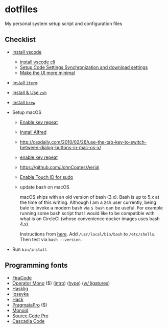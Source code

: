 # dotfiles

My personal system setup script and configuration files

## Checklist

- [Install vscode](https://code.visualstudio.com/download)
  - [install vscode cli](https://code.visualstudio.com/docs/setup/mac#_launching-from-the-command-line)
  - [Setup Code Settings Synchronization and download settings](http://shanalikhan.github.io/2015/12/15/Visual-Studio-Code-Sync-Settings.html)
  - [Make the UI more minimal](https://github.com/Microsoft/vscode/issues/46403#issuecomment-523286973)
- [Install `iterm`](https://www.iterm2.com/downloads.html)
- [Install & Use `zsh`](https://rick.cogley.info/post/use-homebrew-zsh-instead-of-the-osx-default)
- [Install `brew`](https://brew.sh)
- Setup macOS

  - [Enable key repeat](https://stackoverflow.com/questions/39972335/how-do-i-press-and-hold-a-key-and-have-it-repeat-in-vscode)
  - [Install Alfred](https://www.alfredapp.com/)
  - http://osxdaily.com/2010/02/26/use-the-tab-key-to-switch-between-dialog-buttons-in-mac-os-x/
  - [enable key repeat](https://www.howtogeek.com/267463/how-to-enable-key-repeating-in-macos)
  - https://github.com/JohnCoates/Aerial
  - [Enable Touch ID for sudo](https://www.imore.com/how-use-sudo-your-mac-touch-id)
  - update bash on macOS

    macOS ships with an old version of bash (3.x). Bash is up to 5.x at the time of this writing. Although I am a zsh user currently, being bale to invoke a modern bash via `$ bash` can be useful. For example running some bash script that I would like to be compatible with what is on CircleCI (whose convenience docker images uses bash 4.x)

    Instructions from [here](https://apple.stackexchange.com/questions/55989/change-my-shell-to-a-different-bash-version-at-usr-local-bin-bash/55998). Add `/usr/local/bin/bash` to `/etc/shells`. Then test via `bash --version`.

- Run `bin/install`

## Programming fonts

- [FiraCode](https://github.com/tonsky/FiraCode)
- [Operator Mono](https://www.typography.com/fonts/operator/styles/) (\$) ([intro](https://www.typography.com/blog/introducing-operator)) ([hype](https://twitter.com/dan_abramov/status/700439594337222657/photo/1)) ([w/ ligatures](https://github.com/kiliman/operator-mono-lig))
- [Hasklig](https://github.com/i-tu/Hasklig)
- [Iosevka](https://github.com/be5invis/Iosevka)
- [Hack](https://github.com/source-foundry/Hack)
- [PragmataPro](https://www.fsd.it/shop/fonts/pragmatapro/) (\$)
- [Monoid](https://github.com/larsenwork/monoid)
- [Source Code Pro](https://github.com/adobe-fonts/source-code-pro)
- [Cascadia Code](https://github.com/microsoft/cascadia-code)
